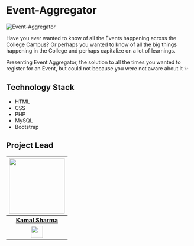 # Event-Aggregator

![Event-Aggregator](https://socialify.git.ci/DSC-SIST/Event-Aggregator/image?description=1&font=Raleway&forks=1&issues=1&language=1&owner=1&pattern=Signal&pulls=1&stargazers=1&theme=Dark)

Have you ever wanted to know of all the Events happening across the College Campus? Or perhaps you wanted to know of all the big things happening in the College and perhaps capitalize on a lot of learnings.

Presenting Event Aggregator, the solution to all the times you wanted to register for an Event, but could not because you were not aware about it ✨

## Technology Stack 

- HTML
- CSS
- PHP
- MySQL
- Bootstrap

## Project Lead

|                                     <a href="https://github.com/kamaldgrt"><img src="https://avatars.githubusercontent.com/u/43444282?s=400&u=ef0fa6dc45fed038da03f8333d3eebcf7c255f97&v=4" width=150px height=150px /></a>                                      |
| :-----------------------------------------------------------------------------------------------------------------------------------------------------------------------------------------------------------------------------------------------------------------: |
|                                                                                      **[Kamal Sharma](https://linkedin.com/in/kamaldgrt/)**                                                                                       |
| <a href="https://linkedin.com/in/kamaldgrt/"><img src="https://mpng.subpng.com/20180324/vhe/kisspng-linkedin-computer-icons-logo-social-networking-ser-facebook-5ab6ebfe5f5397.2333748215219374063905.jpg" width="32px" height="32px"></a> |

